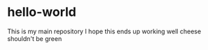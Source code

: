# hello-world
This is my main repository
I hope this ends up working well
cheese shouldn't be green
